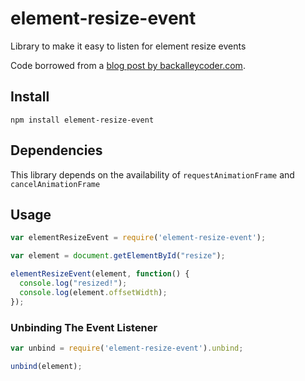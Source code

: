 element-resize-event
==================

Library to make it easy to listen for element resize events

Code borrowed from a [blog post by
backalleycoder.com](http://www.backalleycoder.com/2013/03/18/cross-browser-event-based-element-resize-detection/).

## Install
`npm install element-resize-event`

## Dependencies
This library depends on the availability of `requestAnimationFrame` and `cancelAnimationFrame`

## Usage
```javascript
var elementResizeEvent = require('element-resize-event');

var element = document.getElementById("resize");

elementResizeEvent(element, function() {
  console.log("resized!");
  console.log(element.offsetWidth);
});
```

### Unbinding The Event Listener
```javascript
var unbind = require('element-resize-event').unbind;

unbind(element);
```
